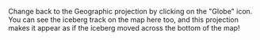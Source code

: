 <p>Change back to the Geographic projection by clicking on the "Globe" icon. You can see the iceberg track on the map here too, and this projection makes it appear as if the iceberg moved across the bottom of the map!</p>

